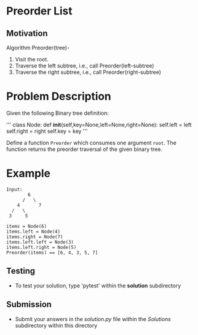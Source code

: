 # Preorder List

## Motivation
Algorithm Preorder(tree)-
1. Visit the root.
2. Traverse the left subtree, i.e., call Preorder(left-subtree)
3. Traverse the right subtree, i.e., call Preorder(right-subtree) 

# Problem Description
Given the following Binary tree definition:

'''
class Node: 
	def __init__(self,key=None,left=None,right=None): 
		self.left = left
		self.right = right
		self.key = key
'''

Define a function `Preorder` which consumes one argument `root`. The function returns the preorder traversal of the given binary tree.

# Example
```
Input:
        6
      /   \
    4       7
  /   \
 3     5

items = Node(6)
items.left = Node(4)
items.right = Node(7)
items.left.left = Node(3)
items.left.right = Node(5)
Preorder(items) == [6, 4, 3, 5, 7]

```

## Testing
* To test your solution, type 'pytest' within the **solution** subdirectory

## Submission
* Submit your answers in the *solution.py* file within the *Solutions* subdirectory within this directory